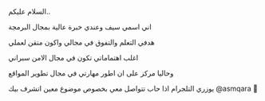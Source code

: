 السلام عليكم.. 

اني اسمي سيف وعندي خبرة عالية بمجال البرمجة

هدفي التعلم والتفوق في مجالي واكون متقن لعملي

اغلب اهتماماتي تكون في مجال الامن سبراني

وحاليا مركز على ان اطور مهارتي في مجال تطوير المواقع

يوزري التلجرام اذا حاب تتواصل معي بخصوص موضوع معين اتشرف بيك @asmqara
💙
